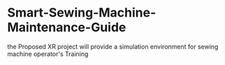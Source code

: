 # Smart-Sewing-Machine-Maintenance-Guide
the Proposed XR project will  provide a simulation environment  for sewing machine operator's Training
